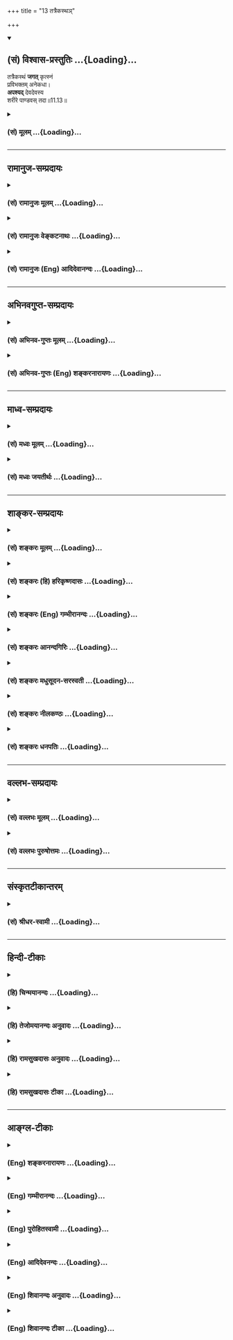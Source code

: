 +++
title = "13 तत्रैकस्थञ्"

+++
<div class="js_include" newlevelforh1="2" title="(सं) विश्वास-प्रस्तुतिः" unfilled url="/purANam_vaiShNavam/mahAbhAratam/06-bhIShma-parva/03-bhagavad-gItA-parva/saMskRtam/vishvAsa-prastutiH/11_vishva-rUpa-darshana/13_tatraikastha~n.md">
<details open><summary><h2>(सं) विश्वास-प्रस्तुतिः ...{Loading}...</h2></summary>

तत्रैकस्थं **जगत्** कृत्स्नं  
प्रविभक्तम् अनेकधा।  
**अपश्यद्** देवदेवस्य  
शरीरे पाण्डवस् तदा॥11.13॥
</details>
</div>
<div class="js_include collapsed" newlevelforh1="3" title="(सं) मूलम्" unfilled url="/purANam_vaiShNavam/mahAbhAratam/06-bhIShma-parva/03-bhagavad-gItA-parva/saMskRtam/mUlam/11_vishva-rUpa-darshana/13_tatraikastha~n.md">
<details><summary><h3>(सं) मूलम् ...{Loading}...</h3></summary>

तत्रैकस्थं जगत्कृत्स्नं प्रविभक्तमनेकधा।  
अपश्यद्देवदेवस्य शरीरे पाण्डवस्तदा।।11.13।।
</details>
</div>


_________________
## रामानुज-सम्प्रदायः
<div class="js_include collapsed" newlevelforh1="3" title="(सं) रामानुजः मूलम्" unfilled url="/purANam_vaiShNavam/mahAbhAratam/06-bhIShma-parva/03-bhagavad-gItA-parva/saMskRtam/rAmAnujaH/mUlam/11_vishva-rUpa-darshana/13_tatraikastha~n.md">
<details><summary><h3>(सं) रामानुजः मूलम् ...{Loading}...</h3></summary>

।।11.13।।**तत्र** अनन्तायामविस्तारे अनन्तबाहूदरवक्त्रनेत्रे
अपरिमिततेजस्के अपरिमितदिव्यायुधोपेते स्वोचितापरिमितदिव्यभूषणे
दिव्यमाल्याम्बरधरे दिव्यगन्धानुलेपने अनन्ताश्चर्यमये **देवदेवस्य**
दिव्ये **शरीरे अनेकधा प्रविभक्तं**
ब्रह्मादिविविधविचित्रदेवतिर्यङ्मनुष्यस्थावरादिभोक्तृवर्गपृथिव्यन्तरिक्षस्वर्गपातालातलवितलसुतलादिभोगस्थानभोग्यभोगोपकरणभेदभिन्नं
प्रकृतिपुरुषात्मकं **कृत्स्नं जगत्**अहं सर्वस्य प्रभवो मत्तः सर्वं
प्रवर्तते। (गीता 10।8)हन्त ते कथयिष्यामि विभूतीरात्मनः शुभाः। (गीता
10।19)अहमात्मा गु़डाकेश सर्वभूताशयस्थितः। (गीता 10।20)आदित्यानामहं
विष्णुः (गीता 10।21) इत्यादिनान तदस्ति विना यत्स्यान्मया भूतं चराचरम्।
(गीता 10।39)विष्टभ्याहमिदं कृत्स्नमेकांशेन स्थितो जगत्।। (गीता 10।42)
इत्यन्तेन उदितम् **एकस्थम्** एकदेशस्थं **पाण्डवः**
भगवत्प्रसादलब्धतद्दर्शनानुगुणदिव्यचक्षुः **अपश्यत्।**

</details>
</div>
<div class="js_include collapsed" newlevelforh1="3" title="(सं) रामानुजः वेङ्कटनाथः" unfilled url="/purANam_vaiShNavam/mahAbhAratam/06-bhIShma-parva/03-bhagavad-gItA-parva/saMskRtam/rAmAnujaH/venkaTanAthaH/11_vishva-rUpa-darshana/13_tatraikastha~n.md">
<details><summary><h3>(सं) रामानुजः वेङ्कटनाथः ...{Loading}...</h3></summary>

  
  
।।11.13।। No commentary.

</details>
</div>
<div class="js_include collapsed" newlevelforh1="3" title="(सं) रामानुजः (Eng) आदिदेवानन्दः" unfilled url="/purANam_vaiShNavam/mahAbhAratam/06-bhIShma-parva/03-bhagavad-gItA-parva/saMskRtam/rAmAnujaH/english/AdidevAnandaH/11_vishva-rUpa-darshana/13_tatraikastha~n.md">
<details><summary><h3>(सं) रामानुजः (Eng) आदिदेवानन्दः ...{Loading}...</h3></summary>

11.13 'There', in that unie and divine body of the God of gods -
infinite in length and breadth, with innumerable hands, stomachs, faces
and eyes, of immeasurable splendour, eipped with innumerable divine
weapons, adorned with innumerable divine ornaments appropriate to itself
and with divine garlands and raiments, fragrant with celestial perfumes
and full of wonders , there Arjuna beheld with the appropriate divine
eyes granted by the grace of the Lord, the 'entire universe' consisting
of Prakrti (material Nature) and the selves, all remaining in 'one
single spot,' namely, at one single point. He beheld 'the whole
universe' with all its sub-divisions, differentiated into varied and
wonderful classes of experiencing beings like Brahma, gods, animals,
men, immovables etc., and the places, objects and means of experiences
such as earth, ether, Rasatala, Atala, Vitala, Sutala etc. He beheld
thus the entire universe as depicted in such texts as those starting
with 'I am the origin of all; from Me proceed everything' (10.8),
'Indeed I shall tell you, O Arjuna, My glorious self-manifestations'
(10.9), 'I am the Self, O Arjuna, dwelling in the hearts of all beings'
(10.20), and 'Of Adityas, I am Visnu' (10.21), and ending with 'Nothing
that moves or does not move exists without Me' (10.39), and 'I remain,
with a single fraction of Myself sustaining this whole universe'
(10.42).

</details>
</div>


_________________
## अभिनवगुप्त-सम्प्रदायः
<div class="js_include collapsed" newlevelforh1="3" title="(सं) अभिनव-गुप्तः मूलम्" unfilled url="/purANam_vaiShNavam/mahAbhAratam/06-bhIShma-parva/03-bhagavad-gItA-parva/saMskRtam/abhinava-guptaH/mUlam/11_vishva-rUpa-darshana/13_tatraikastha~n.md">
<details><summary><h3>(सं) अभिनव-गुप्तः मूलम् ...{Loading}...</h3></summary>

।।11.13।। No commentary.  
  

</details>
</div>
<div class="js_include collapsed" newlevelforh1="3" title="(सं) अभिनव-गुप्तः (Eng) शङ्करनारायणः" unfilled url="/purANam_vaiShNavam/mahAbhAratam/06-bhIShma-parva/03-bhagavad-gItA-parva/saMskRtam/abhinava-guptaH/english/shankaranArAyaNaH/11_vishva-rUpa-darshana/13_tatraikastha~n.md">
<details><summary><h3>(सं) अभिनव-गुप्तः (Eng) शङ्करनारायणः ...{Loading}...</h3></summary>

11.13 Sri Abhinavagupta did not comment upon this sloka.

</details>
</div>


_________________
## माध्व-सम्प्रदायः
<div class="js_include collapsed" newlevelforh1="3" title="(सं) मध्वः मूलम्" unfilled url="/purANam_vaiShNavam/mahAbhAratam/06-bhIShma-parva/03-bhagavad-gItA-parva/saMskRtam/madhvaH/mUlam/11_vishva-rUpa-darshana/13_tatraikastha~n.md">
<details><summary><h3>(सं) मध्वः मूलम् ...{Loading}...</h3></summary>

।।11.13।। Sri Madhvacharya did not comment on this sloka.,

</details>
</div>
<div class="js_include collapsed" newlevelforh1="3" title="(सं) मध्वः जयतीर्थः" unfilled url="/purANam_vaiShNavam/mahAbhAratam/06-bhIShma-parva/03-bhagavad-gItA-parva/saMskRtam/madhvaH/jayatIrthaH/11_vishva-rUpa-darshana/13_tatraikastha~n.md">
<details><summary><h3>(सं) मध्वः जयतीर्थः ...{Loading}...</h3></summary>

।।11.13।। Sri Jayatirtha did not comment on this sloka.  
  

</details>
</div>


_________________
## शाङ्कर-सम्प्रदायः
<div class="js_include collapsed" newlevelforh1="3" title="(सं) शङ्करः मूलम्" unfilled url="/purANam_vaiShNavam/mahAbhAratam/06-bhIShma-parva/03-bhagavad-gItA-parva/saMskRtam/shankaraH/mUlam/11_vishva-rUpa-darshana/13_tatraikastha~n.md">
<details><summary><h3>(सं) शङ्करः मूलम् ...{Loading}...</h3></summary>

।।11.13।। --,**तत्र** तस्मिन् विश्वरूपे एकस्मिन् स्थितम् **एकस्थं जगत्
कृत्स्नं प्रविभक्तम् अनेकधा** देवपितृमनुष्यादिभेदैः **अपश्यत्**
दृष्टवान् **देवदेवस्य** हरेः **शरीरे पाण्डवः** अर्जुनः **तदा**।।

</details>
</div>
<div class="js_include collapsed" newlevelforh1="3" title="(सं) शङ्करः (हि) हरिकृष्णदासः" unfilled url="/purANam_vaiShNavam/mahAbhAratam/06-bhIShma-parva/03-bhagavad-gItA-parva/saMskRtam/shankaraH/hindI/harikRShNadAsaH/11_vishva-rUpa-darshana/13_tatraikastha~n.md">
<details><summary><h3>(सं) शङ्करः (हि) हरिकृष्णदासः ...{Loading}...</h3></summary>

।।11.13।। तथा --, उस समय पाण्डुपुत्र अर्जुनने देव; पितृ और मनुष्यादि
भेदसे अनेक प्रकार विभक्त हुए समस्त जगत्को उस विश्वरूप देवाधिदेव हरिके
शरीरमें ही एकत्र स्थित देखा।

</details>
</div>
<div class="js_include collapsed" newlevelforh1="3" title="(सं) शङ्करः (Eng) गम्भीरानन्दः" unfilled url="/purANam_vaiShNavam/mahAbhAratam/06-bhIShma-parva/03-bhagavad-gItA-parva/saMskRtam/shankaraH/english/gambhIrAnandaH/11_vishva-rUpa-darshana/13_tatraikastha~n.md">
<details><summary><h3>(सं) शङ्करः (Eng) गम्भीरानन्दः ...{Loading}...</h3></summary>

11.13 Tada, at that time; pandavah, Pandava, Arjuna; apasyat, saw;
tatra, there, in that Cosmic form; sarire, in the body; devadevasya, of
the God of gods, of Hari; krtsnam, the whole; jagat, Universe; anekadha,
deversely; pravibhaktam, differentiated-into groups of gods, manes,
human beings, and others; ekastham, united in the one (Consmic form).

</details>
</div>
<div class="js_include collapsed" newlevelforh1="3" title="(सं) शङ्करः आनन्दगिरिः" unfilled url="/purANam_vaiShNavam/mahAbhAratam/06-bhIShma-parva/03-bhagavad-gItA-parva/saMskRtam/shankaraH/AnandagiriH/11_vishva-rUpa-darshana/13_tatraikastha~n.md">
<details><summary><h3>(सं) शङ्करः आनन्दगिरिः ...{Loading}...</h3></summary>

।।11.13।। न केवलमुक्तमेवार्जुनो दृष्टवान्किंतु तत्रैव विश्वरूपे सर्वं
जगदेकस्मिन्नवस्थितमनुभूतवानित्याह -- **किञ्चेति।** तदा विश्वरूपस्य
भगवद्रूपस्य दर्शनदशायामित्यर्थः।

</details>
</div>
<div class="js_include collapsed" newlevelforh1="3" title="(सं) शङ्करः मधुसूदन-सरस्वती" unfilled url="/purANam_vaiShNavam/mahAbhAratam/06-bhIShma-parva/03-bhagavad-gItA-parva/saMskRtam/shankaraH/madhusUdana-sarasvatI/11_vishva-rUpa-darshana/13_tatraikastha~n.md">
<details><summary><h3>(सं) शङ्करः मधुसूदन-सरस्वती ...{Loading}...</h3></summary>

।।11.13।। इहैकस्थं जगत्कृत्स्नं पश्याद्य सचराचरमिति
भगवदाज्ञप्तमप्यनुभूतवानर्जुन इत्याह -- तत्रेति। एकस्थमेकत्र स्थितं
जगत्कृत्स्नं प्रविभक्तमनेकधा देवपितृमनुष्यादिनानाप्रकारैः
अपश्यद्देवदेवस्य भगवतः तत्र विश्वरूपे शरीरे पाण्डवोऽर्जुनस्तदा
विश्वरूपाश्चर्यदर्शनदशायाम्।

</details>
</div>
<div class="js_include collapsed" newlevelforh1="3" title="(सं) शङ्करः नीलकण्ठः" unfilled url="/purANam_vaiShNavam/mahAbhAratam/06-bhIShma-parva/03-bhagavad-gItA-parva/saMskRtam/shankaraH/nIlakaNThaH/11_vishva-rUpa-darshana/13_tatraikastha~n.md">
<details><summary><h3>(सं) शङ्करः नीलकण्ठः ...{Loading}...</h3></summary>

।।11.13।। इहैकस्थं जगत्कृत्स्नं पश्येति यत्प्राक् भगवतोक्तं
तदप्यपश्यदित्याह -- **तत्रेति।** अनेकधा
प्रविभक्तमित्येतद्वर्षासूत्थिततिंतिणीबीजे सूक्ष्मरूपेण तरुर्दृश्यते
तद्वन्माभूदिति दर्शयितुं सावकाशं अनेकधा विभागयुक्तं विविक्तमपश्यत्।
एकस्थमेकावयवस्थम्। अयमर्थः -- यदा भगवतश्चतुर्भुजं रूपं चिन्त्यते तत्र च
चेतसि लब्धपदे सति क्रमशस्तदीयावयवांस्त्यक्त्वा मुखे स्मिते वा पदनखे वा
चित्तं ध्रियते। तत्रापि लब्धपदे तस्मिंस्तदपि त्यक्त्वा विश्वरूपमारोहति।
दिव्यं चक्षुरपि एवं सूक्ष्मतामापादितं मन एव। मनोऽस्य दैवं चक्षुः स एतेन
दैवेन चक्षुषा मनसैतान्कामान्पश्यन्रमते इति श्रुतेः। कामान्विषयान्
एतान्हार्दाकाशाख्यसगुणब्रह्मगतानिति श्रुतिपदयोरर्थः। यथोक्तं
श्रीभागवतेतत्र लब्धपदं चित्तमाकृष्यैकत्र धारयेत्। नान्यानि चिन्तयेद्भूयः
सुस्मितं भावयेन्मुखम्। तत्र लब्धपदं चित्तमाकृष्य व्योम्नि धारयेत्। तच्च
त्यक्त्वा मदारोहो न किञ्चिदपि चिन्तयेत् इति। तत्र मूर्तौ एकत्र अङ्गे।
व्योम्नि कारणे। मदारोहो निर्विकल्पे ब्रह्मण्यारूढः। तदिदमुक्तं देवदेवस्य
शरीरे कृत्स्नं जगदेकस्थं पाण्डवोऽपश्यदिति।

</details>
</div>
<div class="js_include collapsed" newlevelforh1="3" title="(सं) शङ्करः धनपतिः" unfilled url="/purANam_vaiShNavam/mahAbhAratam/06-bhIShma-parva/03-bhagavad-gItA-parva/saMskRtam/shankaraH/dhanapatiH/11_vishva-rUpa-darshana/13_tatraikastha~n.md">
<details><summary><h3>(सं) शङ्करः धनपतिः ...{Loading}...</h3></summary>

।।11.13।। न केवलं विश्वरुपधरं देवमर्जुनो दृष्टवानपि तु देवस्य देहे एकस्थं
सर्वं जगद्देवपितृमनुष्यादिभेदैरनेकप्रकारेण प्रकर्षेण विभागयुक्तं
पाण्डवोऽर्जुनो दृष्ठवान्। अहो भगवद्भक्तस्यार्जुनस्य पुतः
पाण्डोर्भाग्यातिशयः ईश्वविमुख्स्य दुर्योधनस्य पितुस्तवाभाग्यातिशयश्चेति
पाण्डवपदेन ध्वनितम्।

</details>
</div>


_________________
## वल्लभ-सम्प्रदायः
<div class="js_include collapsed" newlevelforh1="3" title="(सं) वल्लभः मूलम्" unfilled url="/purANam_vaiShNavam/mahAbhAratam/06-bhIShma-parva/03-bhagavad-gItA-parva/saMskRtam/vallabhaH/mUlam/11_vishva-rUpa-darshana/13_tatraikastha~n.md">
<details><summary><h3>(सं) वल्लभः मूलम् ...{Loading}...</h3></summary>

।।11.13।। ततः किं वृत्तं इत्यपेक्षायामाह सञ्जयः -- तत्रेति। अनेकधा
योनिबीजाशयेन्द्रियाकृतिभेदेन प्रविभक्तं चेतनाचेतनात्मकं चतुर्दशलोकसहितं
सर्वं जगत् देवदेवस्याक्षरैश्वर्यस्य पुरुषोत्तमस्य शरीरभूते स्वरूपे
मृत्स्नाभक्षणप्रसङ्गेश्रीयशोदावत्तदेकस्थं तदवयवैकदेशत्थं पाण्डवो ददर्श
कश्चिद्धीरः प्रत्यगात्मानमैक्षत् \[कठो.4।1\] इति श्रुतेर्दर्शनं
श्रुतिसिद्धम्। न हि माहात्म्यदर्शनं विना भक्त्या भगवदाश्रयणदार्ढ्यं
भवतीति दर्शयामास हरिस्ततस्तदनुग्रहेणैव ददर्श पार्थ इत्यंशे पुष्टिः।
श्रीयशोदायां तु दर्शितस्वैश्वर्यजन्यमाहात्म्यज्ञानस्य वैष्णव्या
स्वशक्त्या तिरोधानमेव कृतं प्रेमभावदार्ढ्याय तत्र मोक्षाद्यनुपयोगाय चेति
शुद्धपुष्टिमाहात्म्यम्। अत्र तु न तथा इति मर्यादापुष्ट्यधिकृताः पार्थाः
इत्युक्तिः समञ्जसैव। विशेषस्तु भाष्ये द्रष्टव्यः।

</details>
</div>
<div class="js_include collapsed" newlevelforh1="3" title="(सं) वल्लभः पुरुषोत्तमः" unfilled url="/purANam_vaiShNavam/mahAbhAratam/06-bhIShma-parva/03-bhagavad-gItA-parva/saMskRtam/vallabhaH/puruShottamaH/11_vishva-rUpa-darshana/13_tatraikastha~n.md">
<details><summary><h3>(सं) वल्लभः पुरुषोत्तमः ...{Loading}...</h3></summary>

  
  
।।11.13।। तत्र तस्मिन्नेव रूपे; एकस्थमेकत्र स्थितं कृत्स्नं सम्पूर्णं
जगत्; अनेकधा प्रविभक्तं नानाप्रकारविभागयुक्तं दर्शयामासेति
पूर्वेणैवान्वयः। यदा दर्शितं तदा देवदेवस्य पूज्यानामपि पूज्यस्य शरीरे
पूर्वप्रतीयमानसूक्ष्मरूप एव पाण्डवः अर्जुनः अपश्यत् दृष्टवान्।  
  

</details>
</div>


_________________
## संस्कृतटीकान्तरम्
<div class="js_include collapsed" newlevelforh1="3" title="(सं) श्रीधर-स्वामी" unfilled url="/purANam_vaiShNavam/mahAbhAratam/06-bhIShma-parva/03-bhagavad-gItA-parva/saMskRtam/shrIdhara-svAmI/11_vishva-rUpa-darshana/13_tatraikastha~n.md">
<details><summary><h3>(सं) श्रीधर-स्वामी ...{Loading}...</h3></summary>

।।11.13।। ततः किं वृत्तमित्यपेक्षायामाह संजयः **-- तत्रेति।** अनेकधा
प्रविभक्तं नानाविभागेनावस्थितं कृत्स्नं जगद्देवदेवस्य शरीरे
तदवयवत्वेनैकत्रैव स्थितं तदा पाण्डवोऽर्जुनोऽपश्यत्।

</details>
</div>


_________________
## हिन्दी-टीकाः
<div class="js_include collapsed" newlevelforh1="3" title="(हि) चिन्मयानन्दः" unfilled url="/purANam_vaiShNavam/mahAbhAratam/06-bhIShma-parva/03-bhagavad-gItA-parva/hindI/chinmayAnandaH/11_vishva-rUpa-darshana/13_tatraikastha~n.md">
<details><summary><h3>(हि) चिन्मयानन्दः ...{Loading}...</h3></summary>

।।11.13।। अर्जुन ने भगवान के उस ईश्वरीय रूप में देखा कि किस प्रकार
सम्पूर्ण जगत् अपनी विविधता के साथ लाकर एक स्थान पर स्थित कर दिया गया था।
हम देख चुके हैं कि विराट् पुरुष की संकल्पना ऐसे मन के द्वारा देखा गया
दृश्य है जो देश और काल के माध्यम में कार्य नहीं कर रहा है अर्थात् देश और
काल की कल्पना लोप हो चुकी है। अनेक को एक में देखने का जो दृश्य है; वह
उतना इन्द्रियगोचर नहीं है जितना कि बुद्धिग्राह्य है। यह नहीं कि सम्पूर्ण
विश्व संकुचित होकर भगवान् श्रीकृष्ण के देह परिमाण का हो गया है। यदि
अर्जुन को जगत् के एकत्व का अपेक्षित बोध हो और यदि वह उस ज्ञान की दृष्टि
से विश्व को देख सके; तो यही पर्याप्त है। आधुनिक विज्ञान से भी इसके समान
दृष्टांत उद्धृत किया जा सकता है। रसायनशास्त्र में द्रव्यों का वर्गीकरण
करके उनका अध्ययन किया जाता है। जगत् की रसायन वस्तुओं का अध्ययन करने से
ज्ञात होता है कि जगत् में लगभग एक सौ तीन तत्व है। और अधिक सूक्ष्म अध्ययन
से वैज्ञानिक लोग परमाणु तक पहँचे; अब उसका भी विभाजन करके पाया गया कि
परमाणु भी इलेक्ट्रॉन; प्रोटॉन और न्यूट्रॉन से बना है। परमाणु के इस
स्वरूप से सुपरिचित वैज्ञानिक जब बहुविध जगत् की ओर देखता है; तब उसे यह
जानना सरल होता है कि ये सभी पदार्थ परमाणुओं से बने हैं। इसी प्रकार; यहाँ
जब अर्जुन को श्रीकृष्ण की अहैतुकी कृपाप्रसाद से यह विशेष ज्ञान्ा प्राप्त
हुआ; तब वह भगवान् के शरीर में ही सम्पूर्ण विश्व को देखने में समर्थ हो
गया। इस दृश्य को देखकर अर्जुन के शरीर और मन पर होने वाली प्रतिक्रियाओं को
संजय ने ध्यानपूर्वक देखा और उनका विवरण सुनाते हुए वह कहता है

</details>
</div>
<div class="js_include collapsed" newlevelforh1="3" title="(हि) तेजोमयानन्दः अनुवादः" unfilled url="/purANam_vaiShNavam/mahAbhAratam/06-bhIShma-parva/03-bhagavad-gItA-parva/hindI/tejomayAnandaH/anuvAdaH/11_vishva-rUpa-darshana/13_tatraikastha~n.md">
<details><summary><h3>(हि) तेजोमयानन्दः अनुवादः ...{Loading}...</h3></summary>

।।11.13।। पाण्डुपुत्र अर्जुन ने उस समय अनेक प्रकार से विभक्त हुए
सम्पूर्ण जगत् को देवों के देव श्रीकृष्ण के शरीर में एक स्थान पर स्थित
देखा।।  
  

</details>
</div>
<div class="js_include collapsed" newlevelforh1="3" title="(हि) रामसुखदासः अनुवादः" unfilled url="/purANam_vaiShNavam/mahAbhAratam/06-bhIShma-parva/03-bhagavad-gItA-parva/hindI/rAmasukhadAsaH/anuvAdaH/11_vishva-rUpa-darshana/13_tatraikastha~n.md">
<details><summary><h3>(हि) रामसुखदासः अनुवादः ...{Loading}...</h3></summary>

।।11.13।। उस समय अर्जुनने देवोंके देव भगवान् के उस शरीरमें एक जगह स्थित
अनेक प्रकारके विभागोंमें विभक्त सम्पूर्ण जगत् को देखा।

</details>
</div>
<div class="js_include collapsed" newlevelforh1="3" title="(हि) रामसुखदासः टीका" unfilled url="/purANam_vaiShNavam/mahAbhAratam/06-bhIShma-parva/03-bhagavad-gItA-parva/hindI/rAmasukhadAsaH/TIkA/11_vishva-rUpa-darshana/13_tatraikastha~n.md">
<details><summary><h3>(हि) रामसुखदासः टीका ...{Loading}...</h3></summary>

।।11.13।।***व्याख्या--*'तत्रैकस्थं जगत्कृत्स्नं
प्रविभक्तमनेकधा'--**अनेक प्रकारके विभागोंमें विभक्त अर्थात् ये देवता
हैं, ये मनुष्य हैं, ये पशु-पक्षी हैं, यह पृथ्वी है, ये समुद्र हैं, यह
आकाश है, ये नक्षत्र हैं, आदि-आदि विभागोंके सहित (संकुचित नहीं, प्रत्युत
विस्तारसहित) सम्पूर्ण चराचर जगत्को भगवान्के शरीरके भी एक देशमें अर्जुनने
भगवान्के दिये हुए दिव्यचक्षुओंसे प्रत्यक्ष देखा। तात्पर्य यह हुआ कि
भगवान् श्रीकृष्णके छोटे-से शरीरके भी एक अंशमें चर-अचर, स्थावर-जङ्गमसहित
सम्पूर्ण संसार है। वह संसार भी अनेक ब्रह्माण्डोंके रूपमें, अनेक
देवताओंके लोकोंके रूपमें, अनेक व्यक्तियों और पदार्थोंके रूपमें विभक्त और
विस्तृत है -- इस प्रकार अर्जुनने स्पष्ट रूपसे देखा **(टिप्पणी प₀
582)**।

</details>
</div>


_________________
## आङ्ग्ल-टीकाः
<div class="js_include collapsed" newlevelforh1="3" title="(Eng) शङ्करनारायणः" unfilled url="/purANam_vaiShNavam/mahAbhAratam/06-bhIShma-parva/03-bhagavad-gItA-parva/english/shankaranArAyaNaH/11_vishva-rUpa-darshana/13_tatraikastha~n.md">
<details><summary><h3>(Eng) शङ्करनारायणः ...{Loading}...</h3></summary>

11.13. At that time the son of Pandu beheld there in the body of the
God-of-gods, the entire universe, united in one and \[yet\] divided into
many groups.

</details>
</div>
<div class="js_include collapsed" newlevelforh1="3" title="(Eng) गम्भीरानन्दः" unfilled url="/purANam_vaiShNavam/mahAbhAratam/06-bhIShma-parva/03-bhagavad-gItA-parva/english/gambhIrAnandaH/11_vishva-rUpa-darshana/13_tatraikastha~n.md">
<details><summary><h3>(Eng) गम्भीरानन्दः ...{Loading}...</h3></summary>

11.13 At that time, Pandava saw there, in the body of the God of gods,
the whole diversely differentiated Universe united in the one (Cosmic
form).

</details>
</div>
<div class="js_include collapsed" newlevelforh1="3" title="(Eng) पुरोहितस्वामी" unfilled url="/purANam_vaiShNavam/mahAbhAratam/06-bhIShma-parva/03-bhagavad-gItA-parva/english/purohitasvAmI/11_vishva-rUpa-darshana/13_tatraikastha~n.md">
<details><summary><h3>(Eng) पुरोहितस्वामी ...{Loading}...</h3></summary>

11.13 In that vision Arjuna saw the universe, with its manifold shapes,
all embraced in One, its Supreme Lord.

</details>
</div>
<div class="js_include collapsed" newlevelforh1="3" title="(Eng) आदिदेवनन्दः" unfilled url="/purANam_vaiShNavam/mahAbhAratam/06-bhIShma-parva/03-bhagavad-gItA-parva/english/AdidevanandaH/11_vishva-rUpa-darshana/13_tatraikastha~n.md">
<details><summary><h3>(Eng) आदिदेवनन्दः ...{Loading}...</h3></summary>

11.13 There (in that form) Arjuna beheld the whole universe, with its
manifold divisions gathered together in one single spot within the body
of the God of gods.

</details>
</div>
<div class="js_include collapsed" newlevelforh1="3" title="(Eng) शिवानन्दः अनुवादः" unfilled url="/purANam_vaiShNavam/mahAbhAratam/06-bhIShma-parva/03-bhagavad-gItA-parva/english/shivAnandaH/anuvAdaH/11_vishva-rUpa-darshana/13_tatraikastha~n.md">
<details><summary><h3>(Eng) शिवानन्दः अनुवादः ...{Loading}...</h3></summary>

11.13 There, in the body of the God of gods, Arjuna then saw the whole
universe resting in one, with its many groups.

</details>
</div>
<div class="js_include collapsed" newlevelforh1="3" title="(Eng) शिवानन्दः टीका" unfilled url="/purANam_vaiShNavam/mahAbhAratam/06-bhIShma-parva/03-bhagavad-gItA-parva/english/shivAnandaH/TIkA/11_vishva-rUpa-darshana/13_tatraikastha~n.md">
<details><summary><h3>(Eng) शिवानन्दः टीका ...{Loading}...</h3></summary>

11.13 तत्र there; एकस्थम् resting in one; जगत् the universe; कृत्स्नम्
the whole; प्रविभक्तम् divided; अनेकधा in many groups; अपश्यत् saw;
देवदेवस्य of the God of gods; शरीरे in the body; पाण्डवः son of Pandu;
तदा then.Commentary Tatra There -- in the Cosmic Form.Anekadha Many
groups -- gods; manes; men and other species of beings.Arjuna beheld all
forms as the forms of the Lord; all heads as His heads; all eyes as His
eyes; all hands as His hands; all feet as His feet; every part of every
body as the limb of the Lords divine form. Wherever he looked he beheld
nothing but the Lord. He got mystic divine knowledge.Sanjaya has given a
truly graphic description of the Cosmic Form. Yet; it would be futile to
grasp it with the finite mind. It is a transcendental vision; beyond the
reach of the mind and senses. It has to be realised in Samadhi.

</details>
</div>
